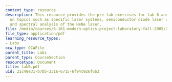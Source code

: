 ```yaml
---
content_type: resource
description: This resource provides the pre-lab exercises for lab 6 and in-lab exercises
  on topics such as specific laser systems, semiconductor diode laser characterization,
  and spectral analysis of the HeNe laser,
file: /media/courses/6-161-modern-optics-project-laboratory-fall-2005/21c48e31b7bb331667156f94c926f6b3_lab6.pdf
file_type: application/pdf
learning_resource_types:
- Labs
ocw_type: OCWFile
parent_title: Labs
parent_type: CourseSection
resourcetype: Document
title: lab6.pdf
uid: 21c48e31-b7bb-3316-6715-6f94c926f6b3
---
```

